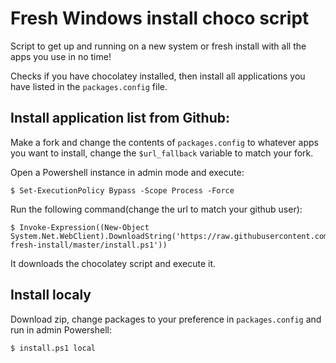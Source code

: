 # Fresh Windows install choco script
Script to get up and running on a new system or fresh install with all the apps you use in no time!

Checks if you have chocolatey installed, then install all applications you have listed in the `packages.config` file. 

## Install application list from Github:
Make a fork and change the contents of `packages.config` to whatever apps you want to install, change the `$url_fallback` variable to match your fork.

Open a Powershell instance in admin mode and execute:

```console
$ Set-ExecutionPolicy Bypass -Scope Process -Force
```
Run the following command(change the url to match your github user):
```console
$ Invoke-Expression((New-Object System.Net.WebClient).DownloadString('https://raw.githubusercontent.com/Alekhoff/chocolatey-fresh-install/master/install.ps1'))
```
It downloads the chocolatey script and execute it.

## Install localy
Download zip, change packages to your preference in `packages.config` and run in admin Powershell:
```
$ install.ps1 local
```